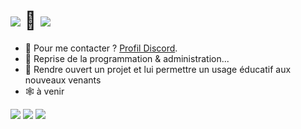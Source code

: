 # ![](https://avatars.githubusercontent.com/u/84735589?s=96) 👋 ![](https://komarev.com/ghpvc/?username=lx78WyY0J5&color=red&label=%F0%9F%91%80)
- :rocket: Pour me contacter ? [Profil Discord](https://discord.com/users/748530290917638165).
- :telescope: Reprise de la programmation & administration...
- :open_hands: Rendre ouvert un projet et lui permettre un usage éducatif aux nouveaux venants
- :spider_web: à venir

![](https://github-readme-stats.vercel.app/api?username=lx78WyY0J5&count_private=true&show_icons=true&theme=dark&hide_border=true)
![](https://github-readme-streak-stats.herokuapp.com?user=lx78WyY0J5&count_private=true&theme=dark&hide_border=true)
![](https://github-readme-stats.vercel.app/api/top-langs/?username=lx78WyY0J5&count_private=true&theme=dark&hide_border=true)
